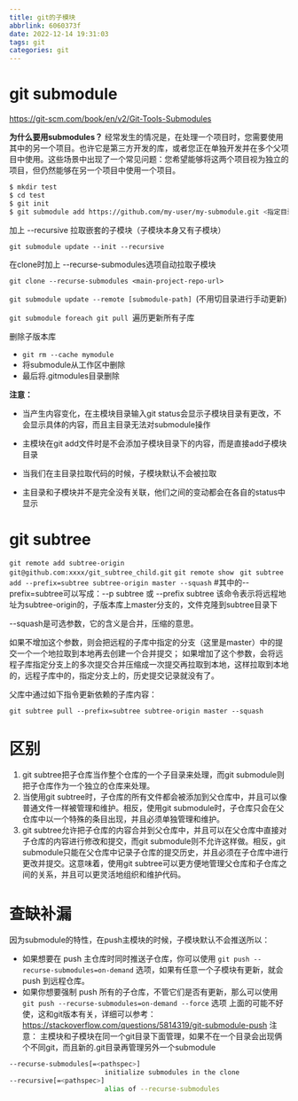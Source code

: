 ```yaml
---
title: git的子模块
abbrlink: 6060373f
date: 2022-12-14 19:31:03
tags: git
categories: git
---
```


# git submodule
https://git-scm.com/book/en/v2/Git-Tools-Submodules

**为什么要用submodules？**
经常发生的情况是，在处理一个项目时，您需要使用其中的另一个项目。也许它是第三方开发的库，或者您正在单独开发并在多个父项目中使用。这些场景中出现了一个常见问题：您希望能够将这两个项目视为独立的项目，但仍然能够在另一个项目中使用一个项目。


```bash
$ mkdir test
$ cd test
$ git init
$ git submodule add https://github.com/my-user/my-submodule.git <指定目录>
```

加上 --recursive 拉取嵌套的子模块（子模块本身又有子模块）

`git submodule update --init --recursive`

在clone时加上 --recurse-submodules选项自动拉取子模块

`git clone --recurse-submodules <main-project-repo-url>`


`git submodule update --remote [submodule-path] `(不用切目录进行手动更新)

`git submodule foreach git pull `遍历更新所有子库

删除子版本库
- `git rm --cache mymodule`
- 将submodule从工作区中删除
- 最后将.gitmodules目录删除

**注意：**
- 当产生内容变化，在主模块目录输入git status会显示子模块目录有更改，不会显示具体的内容，而且主目录无法对submodule操作

- 主模块在git add文件时是不会添加子模块目录下的内容，而是直接add子模块目录

- 当我们在主目录拉取代码的时候，子模块默认不会被拉取
- 主目录和子模块并不是完全没有关联，他们之间的变动都会在各自的status中显示

# git subtree

`git remote add subtree-origin git@github.com:xxxx/git_subtree_child.git`
`git remote show`
` git subtree add --prefix=subtree subtree-origin master --squash` #其中的--prefix=subtree可以写成：--p subtree 或 --prefix subtree
 该命令表示将远程地址为subtree-origin的，子版本库上master分支的，文件克隆到subtree目录下

--squash是可选参数，它的含义是合并，压缩的意思。

如果不增加这个参数，则会把远程的子库中指定的分支（这里是master）中的提交一个一个地拉取到本地再去创建一个合并提交；
如果增加了这个参数，会将远程子库指定分支上的多次提交合并压缩成一次提交再拉取到本地，这样拉取到本地的，远程子库中的，指定分支上的，历史提交记录就没有了。

父库中通过如下指令更新依赖的子库内容：

`git subtree pull --prefix=subtree subtree-origin master --squash`

# 区别
1. git subtree把子仓库当作整个仓库的一个子目录来处理，而git submodule则把子仓库作为一个独立的仓库来处理。
2. 当使用git subtree时，子仓库的所有文件都会被添加到父仓库中，并且可以像普通文件一样被管理和维护。相反，使用git submodule时，子仓库只会在父仓库中以一个特殊的条目出现，并且必须单独管理和维护。
3. git subtree允许把子仓库的内容合并到父仓库中，并且可以在父仓库中直接对子仓库的内容进行修改和提交，而git submodule则不允许这样做。相反，git submodule只能在父仓库中记录子仓库的提交历史，并且必须在子仓库中进行更改并提交。这意味着，使用git subtree可以更方便地管理父仓库和子仓库之间的关系，并且可以更灵活地组织和维护代码。

# 查缺补漏
因为submodule的特性，在push主模块的时候，子模块默认不会推送所以：

- 如果想要在 push 主仓库时同时推送子仓库，你可以使用 `git push --recurse-submodules=on-demand` 选项，如果有任意一个子模块有更新，就会 push 到远程仓库。
- 如果你想要强制 push 所有的子仓库，不管它们是否有更新，那么可以使用` git push --recurse-submodules=on-demand --force` 选项
上面的可能不好使，这和git版本有关，详细可以参考：https://stackoverflow.com/questions/5814319/git-submodule-push
注意：
主模块和子模块在同一个git目录下面管理，如果不在一个目录会出现俩个不同git，而且新的.git目录再管理另外一个submodule
```bash
--recurse-submodules[=<pathspec>]
                        initialize submodules in the clone
--recursive[=<pathspec>]
                        alias of --recurse-submodules
```